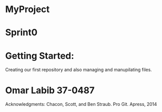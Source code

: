# MyProject

# Sprint0

# Getting Started:

Creating our first repository and also managing and manupilating files.

# Omar Labib 37-0487


Acknowledgments: Chacon, Scott, and Ben Straub. Pro Git. Apress, 2014